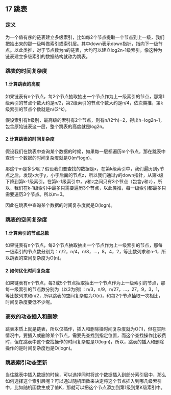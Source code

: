 ## 17 跳表

### 定义
为一个值有序的链表建立多级索引，比如每2个节点提取一个节点到上一级，我们把抽出来的那一级叫做索引或索引层。其中down表示down指针，指向下一级节点。以此类推，对于节点数为n的链表，大约可以建立log2n-1级索引。像这种为链表建立多级索引的数据结构就称为跳表。

### 跳表的时间复杂度

#### 1.计算跳表的高度
如果链表有n个节点，每2个节点抽取抽出一个节点作为上一级索引的节点，那第1级索引的节点个数大约是n/2，第2级索引的节点个数大约是n/4，依次类推，第k级索引的节点个数就是n/(2^k)。

假设索引有h级别，最高级的索引有2个节点，则有n/(2^h)=2，得出h=log2n-1，包含原始链表这一层，整个跳表的高度就是log2n。

#### 2.计算跳表的时间复杂度

假设我们在跳表中查询某个数据的时候，如果每一层都遍历m个节点，那在跳表中查询一个数据的时间复杂度就是O(m*logn)。

那这个m是多少呢？假设我们要查找的数据是x，在第k级索引中，我们遍历到y节点之后，发现x大于y，小于后面的节点z，所以我们通过y的down指针，从第k级下降到第k-1级索引。在第k-1级索引中，y和z之间只有3个节点（包含y和z），所以，我们在k-1级索引中最多只需要遍历3个节点，以此类推，每一级索引都最多只需要遍历3个节点。所以m=3。

因此在跳表中查询某个数据的时间复杂度就是O(logn)。

### 跳表的空间复杂度

#### 1.计算索引的节点总数

如果链表有n个节点，每2个节点抽取抽出一个节点作为上一级索引的节点，那每一级索引的节点数分别为：n/2，n/4，n/8，…，8，4，2，等比数列求和n-1，所以跳表的空间复杂度为O(n)。

#### 2.如何优化时间复杂度

如果链表有n个节点，每3或5个节点抽取抽出一个节点作为上一级索引的节点，那每一级索引的节点数分别为（以3为例）：n/3，n/9，n/27，…，27，9，3，1，等比数列求和n/2，所以跳表的空间复杂度为O(n)，和每2个节点抽取一次相比，时间复杂度要低不少呢。

### 高效的动态插入和删除
跳表本质上就是链表，所以仅插作，插入和删除操时间复杂度就为O(1)，但在实际情况中，要插入或删除某个节点，需要先查找到指定位置，而这个查找操作比较费时，但在跳表中这个查找操作的时间复杂度是O(logn)，所以，跳表的插入和删除操作的是时间复杂度也是O(logn)。

### 跳表索引动态更新

当往跳表中插入数据的时候，可以选择同时将这个数据插入到部分索引层中，那么如何选择这个索引层呢？可以通过随机函数来决定将这个节点插入到哪几级索引中，比如随机函数生成了值K，那就可以把这个节点添加到第1级到第K级索引中。

